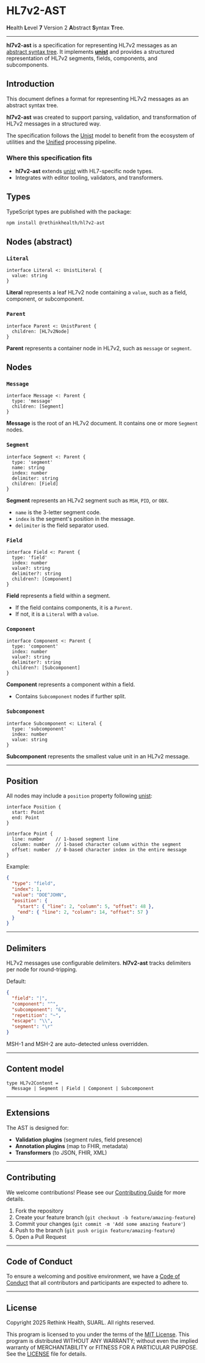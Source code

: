 # HL7v2-AST

**H**ealth **L**evel **7** Version 2 **A**bstract **S**yntax **T**ree.

***

**hl7v2-ast** is a specification for representing HL7v2 messages as an [abstract syntax tree](https://en.wikipedia.org/wiki/Abstract_syntax_tree). It implements **[unist](https://github.com/syntax-tree/unist)** and provides a structured representation of HL7v2 segments, fields, components, and subcomponents.

## Introduction

This document defines a format for representing HL7v2 messages as an abstract syntax tree. 

**hl7v2-ast** was created to support parsing, validation, and transformation of HL7v2 messages in a structured way.

The specification follows the [Unist](https://github.com/syntax-tree/unist) model to benefit from the ecosystem of utilities and the [Unified](https://unifiedjs.com) processing pipeline.

### Where this specification fits

- **hl7v2-ast** extends [unist](https://github.com/syntax-tree/unist) with HL7-specific node types.
- Integrates with editor tooling, validators, and transformers.


## Types

TypeScript types are published with the package:

```sh
npm install @rethinkhealth/hl7v2-ast
```

## Nodes (abstract)

### `Literal`

```idl
interface Literal <: UnistLiteral {
  value: string
}
```

**Literal** represents a leaf HL7v2 node containing a `value`, such as a field,
component, or subcomponent.

### `Parent`

```idl
interface Parent <: UnistParent {
  children: [HL7v2Node]
}
```

**Parent** represents a container node in HL7v2, such as `message` or `segment`.

## Nodes

### `Message`

```idl
interface Message <: Parent {
  type: 'message'
  children: [Segment]
}
```

**Message** is the root of an HL7v2 document. It contains one or more `Segment` nodes.

### `Segment`

```idl
interface Segment <: Parent {
  type: 'segment'
  name: string
  index: number
  delimiter: string
  children: [Field]
}
```

**Segment** represents an HL7v2 segment such as `MSH`, `PID`, or `OBX`.

* `name` is the 3-letter segment code.
* `index` is the segment's position in the message.
* `delimiter` is the field separator used.

### `Field`

```idl
interface Field <: Parent {
  type: 'field'
  index: number
  value?: string
  delimiter?: string
  children?: [Component]
}
```

**Field** represents a field within a segment.

* If the field contains components, it is a `Parent`.
* If not, it is a `Literal` with a `value`.

### `Component`

```idl
interface Component <: Parent {
  type: 'component'
  index: number
  value?: string
  delimiter?: string
  children?: [Subcomponent]
}
```

**Component** represents a component within a field.

* Contains `Subcomponent` nodes if further split.

### `Subcomponent`

```idl
interface Subcomponent <: Literal {
  type: 'subcomponent'
  index: number
  value: string
}
```

**Subcomponent** represents the smallest value unit in an HL7v2 message.

---

## Position

All nodes may include a `position` property following [unist]((https://github.com/syntax-tree/unist)):

```idl
interface Position {
  start: Point
  end: Point
}

interface Point {
  line: number    // 1-based segment line
  column: number  // 1-based character column within the segment
  offset: number  // 0-based character index in the entire message
}
```

Example:

```json
{
  "type": "field",
  "index": 1,
  "value": "DOE^JOHN",
  "position": {
    "start": { "line": 2, "column": 5, "offset": 48 },
    "end": { "line": 2, "column": 14, "offset": 57 }
  }
}
```

---

## Delimiters

HL7v2 messages use configurable delimiters. **hl7v2-ast** tracks delimiters per node for round-tripping.

Default:

```json
{
  "field": "|",
  "component": "^",
  "subcomponent": "&",
  "repetition": "~",
  "escape": "\\",
  "segment": "\r"
}
```

MSH-1 and MSH-2 are auto-detected unless overridden.

---

## Content model

```idl
type HL7v2Content =
  Message | Segment | Field | Component | Subcomponent
```

---

## Extensions

The AST is designed for:

* **Validation plugins** (segment rules, field presence)
* **Annotation plugins** (map to FHIR, metadata)
* **Transformers** (to JSON, FHIR, XML)


---

## Contributing

We welcome contributions! Please see our [Contributing Guide](../../CONTRIBUTING.md) for more details.

1. Fork the repository
2. Create your feature branch (`git checkout -b feature/amazing-feature`)
3. Commit your changes (`git commit -m 'Add some amazing feature'`)
4. Push to the branch (`git push origin feature/amazing-feature`)
5. Open a Pull Request

---

## Code of Conduct

To ensure a welcoming and positive environment, we have a [Code of Conduct](../../CODE_OF_CONDUCT.md) that all contributors and participants are expected to adhere to.

---

## License

Copyright 2025 Rethink Health, SUARL. All rights reserved.

This program is licensed to you under the terms of the [MIT License](https://opensource.org/licenses/MIT). This program is distributed WITHOUT ANY WARRANTY; without even the implied warranty of MERCHANTABILITY or FITNESS FOR A PARTICULAR PURPOSE. See the [LICENSE](../../LICENSE) file for details.